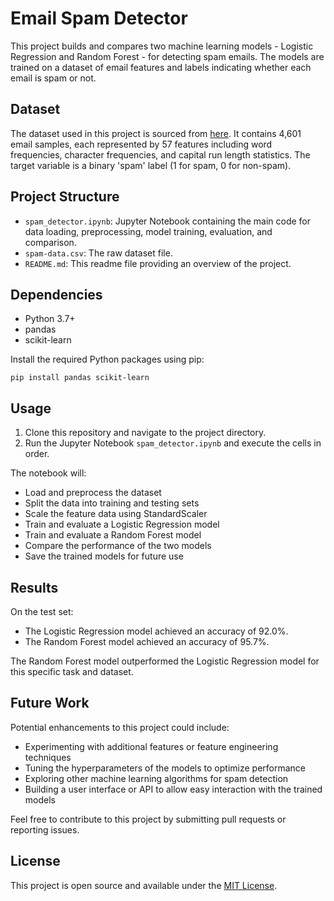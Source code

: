 # Email Spam Detector

This project builds and compares two machine learning models - Logistic Regression and Random Forest - for detecting spam emails. The models are trained on a dataset of email features and labels indicating whether each email is spam or not.

## Dataset

The dataset used in this project is sourced from [here](https://static.bc-edx.com/ai/ail-v-1-0/m13/challenge/spam-data.csv). It contains 4,601 email samples, each represented by 57 features including word frequencies, character frequencies, and capital run length statistics. The target variable is a binary 'spam' label (1 for spam, 0 for non-spam).

## Project Structure

- `spam_detector.ipynb`: Jupyter Notebook containing the main code for data loading, preprocessing, model training, evaluation, and comparison.
- `spam-data.csv`: The raw dataset file.
- `README.md`: This readme file providing an overview of the project.

## Dependencies

- Python 3.7+
- pandas
- scikit-learn

Install the required Python packages using pip:
```
pip install pandas scikit-learn
```

## Usage

1. Clone this repository and navigate to the project directory.
2. Run the Jupyter Notebook `spam_detector.ipynb` and execute the cells in order.

The notebook will:
- Load and preprocess the dataset
- Split the data into training and testing sets
- Scale the feature data using StandardScaler
- Train and evaluate a Logistic Regression model
- Train and evaluate a Random Forest model
- Compare the performance of the two models
- Save the trained models for future use

## Results

On the test set:
- The Logistic Regression model achieved an accuracy of 92.0%.
- The Random Forest model achieved an accuracy of 95.7%.

The Random Forest model outperformed the Logistic Regression model for this specific task and dataset.

## Future Work

Potential enhancements to this project could include:

- Experimenting with additional features or feature engineering techniques
- Tuning the hyperparameters of the models to optimize performance
- Exploring other machine learning algorithms for spam detection
- Building a user interface or API to allow easy interaction with the trained models

Feel free to contribute to this project by submitting pull requests or reporting issues.

## License

This project is open source and available under the [MIT License](LICENSE).